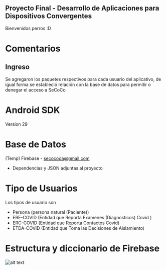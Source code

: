 ## Proyecto Final - Desarrollo de Aplicaciones para Dispositivos Convergentes

Bienvenidos perros :D

# Comentarios
## Ingreso
Se agregaron los paquetes respectivos para cada usuario del aplicativo, de igual forma se estableció
relación con la base de datos para permitir o denegar el acceso a SeCoCo

# Android SDK
Version 29
# Base de Datos
(Temp) Firebase - secocoda@gmail.com 
  - Dependencias y JSON adjuntas al proyecto

# Tipo de Usuarios
Los tipos de usuario son
- Persona (persona natural (Paciente))
- ERE-COVID (Entidad que Reporta Examenes (Diagnosticos) Covid )
- ERC-COVID (Entidad que Reporta Contactos Covid)
- ETDA-COVID (Entidad que Toma las Decisiones de Aislamiento)

# Estructura y diccionario de Firebase
![alt text](https://64.media.tumblr.com/c2c9568db420b84875bbbf901dc5bf2c/029650257ce90f11-8a/s1280x1920/9cd6bc5d54e960523c2ec99ad10dc8eb71be9d31.jpg )
